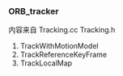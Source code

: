 <!--
 * @Author: Liu Weilong
 * @Date: 2021-01-28 11:14:38
 * @LastEditors: Liu Weilong 
 * @LastEditTime: 2021-01-28 11:16:03
 * @FilePath: /3rd-test-learning/31. orb_slam_related/doc/ORB_tracker.md
 * @Description: 
-->

### ORB_tracker 
内容来自 Tracking.cc Tracking.h 
1. TrackWithMotionModel
2. TrackReferenceKeyFrame
3. TrackLocalMap